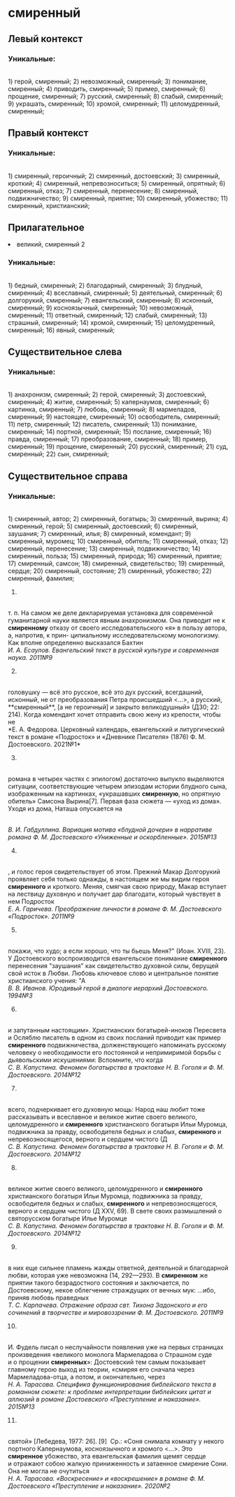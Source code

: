 # смиренный
## Левый контекст

### Уникальные:
<br>1) герой, смиренный; 2) невозможный, смиренный; 3) понимание, смиренный; 4) приводить, смиренный; 5) пример, смиренный; 6) прощение, смиренный; 7) русский, смиренный; 8) слабый, смиренный; 9) украшать, смиренный; 10) хромой, смиренный; 11) целомудренный, смиренный; 

## Правый контекст

### Уникальные:
<br>1) смиренный, героичный; 2) смиренный, достоевский; 3) смиренный, кроткий; 4) смиренный, непревозноситься; 5) смиренный, опрятный; 6) смиренный, отказ; 7) смиренный, перенесение; 8) смиренный, подвижничество; 9) смиренный, приятие; 10) смиренный, убожество; 11) смиренный, христианский; 

## Прилагательное
<li>великий, смиренный 2</li>

### Уникальные:
<br>1) бедный, смиренный; 2) благодарный, смиренный; 3) блудный, смиренный; 4) всеславный, смиренный; 5) деятельный, смиренный; 6) долгорукий, смиренный; 7) евангельский, смиренный; 8) исконный, смиренный; 9) косноязычный, смиренный; 10) невозможный, смиренный; 11) ответный, смиренный; 12) слабый, смиренный; 13) страшный, смиренный; 14) хромой, смиренный; 15) целомудренный, смиренный; 16) явный, смиренный; 

## Существительное слева

### Уникальные:
<br>1) анахронизм, смиренный; 2) герой, смиренный; 3) достоевский, смиренный; 4) житие, смиренный; 5) капернаумов, смиренный; 6) картинка, смиренный; 7) любовь, смиренный; 8) мармеладов, смиренный; 9) настоящее, смиренный; 10) освободитель, смиренный; 11) петр, смиренный; 12) писатель, смиренный; 13) понимание, смиренный; 14) портной, смиренный; 15) послание, смиренный; 16) правда, смиренный; 17) преобразование, смиренный; 18) пример, смиренный; 19) прощение, смиренный; 20) русский, смиренный; 21) суд, смиренный; 22) сын, смиренный; 

## Существительное справа

### Уникальные:
<br>1) смиренный, автор; 2) смиренный, богатырь; 3) смиренный, вырина; 4) смиренный, герой; 5) смиренный, достоевский; 6) смиренный, заушания; 7) смиренный, илья; 8) смиренный, комендант; 9) смиренный, муромец; 10) смиренный, обитель; 11) смиренный, отказ; 12) смиренный, перенесение; 13) смиренный, подвижничество; 14) смиренный, польза; 15) смиренный, природа; 16) смиренный, приятие; 17) смиренный, самсон; 18) смиренный, свидетельство; 19) смиренный, сердце; 20) смиренный, состояние; 21) смиренный, убожество; 22) смиренный, фамилия; 


1.
<br>т. п.
  На самом же деле декларируемая установка для современной гуманитарной
  науки является явным анахронизмом. Она приводит не к **смиренному** отказу
  от своего исследовательского «я» в пользу автора, а, напротив, к прин-
  ципиальному исследовательскому монологизму. Как вполне определенно
  высказался Бахтин
<br> *И. А. Есаулов. Евангельский текст в русской культуре и современная наука. 2011№9* 

2.
<br>
    головушку — всё это русское, всё это дух русский, всегдашний,
    исконный, не от преобразования Петра происшедший <…>, а русский,
    **смиренный**, [а не героичный] и закрыто великодушный» (Д30; 22: 214).
  Когда комендант хочет отправить свою жену из крепости, чтобы не
<br> *Е. А. Федорова. Церковный календарь, евангельский и литургический текст в романе «Подросток» и «Дневнике Писателя» (1876) Ф. М. Достоевского. 2021№1* 

3.
<br>романа в четырех частях с эпилогом)
  достаточно выпукло выделяются ситуации, соответствующие четырем эпизодам
  истории блудного сына, изображенным на картинках, «украшавших **смиренную**,
  но опрятную обитель» Самсона Вырина[7].
  Первая фаза сюжета — «уход из дома». Уходя из дома, Наташа опускается на
  
<br> *В. И. Габдуллина. Вариация мотива «блудной дочери» в нарративе романа Ф. М. Достоевского «Униженные и оскорбленные». 2015№13* 

4.
<br>, и голос героя свидетельствует об этом.
  Прежний Макар Долгорукий проявляет себя только однажды, в настоящем же
  мы видим героя **смиренного** и кроткого. Меняя, смягчая свою природу,
  Макар вступает на лествицу духовную и получает дар благодати, который
  чувствует в нем Подросток
<br> *Е. А. Гаричева. Преображение личности в романе Ф. М. Достоевского «Подросток». 2011№9* 

5.
<br>покажи, что худо; а если хорошо, что ты бьешь Меня?"
  (Иоан. XVIII, 23).
  У Достоевского воспроизводится евангельское понимание **смиренного**
  перенесения "заушания" как свидетельство духовной силы, берущей свой
  исток в Любви. Любовь ключевое слово и центральное понятие христианского
  учения: "А
<br> *В. В. Иванов. Юродивый герой в диалоге иерархий Достоевского. 1994№3* 

6.
<br> и
    запутанным настоящим». Христианских богатырей-иноков Пересвета и
    Осляблю писатель в одном из своих посланий приводит как пример **смиренного** подвижничества, долженствующего напоминать русскому человеку о
    необходимости его постоянной и непримиримой борьбы с дьявольскими
    искушениями:
    Вспомните, что когда 
<br> *С. В. Капустина. Феномен богатырства в трактовке Н. В. Гоголя и Ф. М. Достоевского. 2014№12* 

7.
<br>всего, подчеркивает его духовную мощь:
    Народ наш любит тоже рассказывать и всеславное и великое житие своего
    великого, целомудренного и **смиренного** христианского богатыря Ильи
    Муромца, подвижника за правду, освободителя бедных и слабых,
    **смиренного** и непревозносящегося, верного и сердцем чистого (Д
<br> *С. В. Капустина. Феномен богатырства в трактовке Н. В. Гоголя и Ф. М. Достоевского. 2014№12* 

8.
<br> великое житие своего
    великого, целомудренного и **смиренного** христианского богатыря Ильи
    Муромца, подвижника за правду, освободителя бедных и слабых,
    **смиренного** и непревозносящегося, верного и сердцем чистого (Д XXV,
    69).
    В свете своих размышлений о святорусском богатыре Илье Муромце
<br> *С. В. Капустина. Феномен богатырства в трактовке Н. В. Гоголя и Ф. М. Достоевского. 2014№12* 

9.
<br>в них еще сильнее пламень жажды ответной,
    деятельной и благодарной любви, которая уже невозможна (14,
    292—293).
  В **смиренном** же приятии такого безрадостного состояния и заключается,
  по Достоевскому, некое облегчение страждущих от вечных мук:
    ...ибо, приняв любовь праведных
<br> *Т. С. Карпачева. Отражение образа свт. Тихона Задонского и его сочинений в творчестве и мировоззрении Ф. М. Достоевского. 2011№9* 

10.
<br>И. Фудель писал о неслучайности появления уже на первых
  страницах произведения «великого монолога Мармеладова о Страшном суде
  и о прощении **смиренных**»: Достоевский тем самым показывает главному герою
  выход из теории, «смиряя его сначала через Мармеладова-отца, a потом,
  и окончательно, через
<br> *Н. А. Тарасова. Специфика функционирования библейского текста в романном сюжете: к проблеме интерпретации библейских цитат и аллюзий в романе Достоевского «Преступление и наказание». 2015№13* 

11.
<br> святой» [Лебедева, 1977: 26].
  [9]  Ср.: «Соня снимала комнату у некого портного Капернаумова,
  косноязычного и хромого <…>. Это **смиренное** убожество, эта евангельская
  фамилия щемят сердце и отражают собою жалкую приниженность и затаенное
  смирение Сони. Она не могла не очутиться
<br> *Н. А. Тарасова. «Воскресение» и «воскрешение» в романе Ф. М. Достоевского «Преступление и наказание». 2020№2* 

